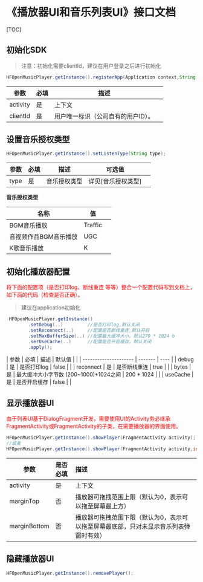 # 《播放器UI和音乐列表UI》接口文档
[TOC]
## 初始化SDK

>  注意：初始化需要clientId，建议在用户登录之后进行初始化

```java
HFOpenMusicPlayer.getInstance().registerApp(Application context,String clientId);
```
| 参数     | 必填 | 描述                               |      |
| -------- | ---- | ---------------------------------- | ---- |
| activity | 是   | 上下文                             |      |
| clientId | 是   | 用户唯一标识（公司自有的用户ID）。 |      |

## 设置音乐授权类型
```java
HFOpenMusicPlayer.getInstance().setListenType(String type);
```
| 参数 | 必填 | 描述         | 可选值             |      |
| ---- | ---- | ------------ | ------------------ | ---- |
| type | 是   | 音乐授权类型 | 详见[音乐授权类型] |      |

**音乐授权类型**

| 名称                  | 值      |      |
| --------------------- | ------- | ---- |
| BGM音乐播放           | Traffic |      |
| 音视频作品BGM音乐播放 | UGC     |      |
| K歌音乐播放           | K       |      |

## 初始化播放器配置
<font color='#FF0000'>将下面的配置项（是否打印log、断线重连 等等）整合一个配置代码写到文档上，如下面的代码（检查是否正确）。</font>
> 建议在application初始化
```java
 HFOpenMusicPlayer.getInstance()
        .setDebug(..)         //是否打印log,默认关闭
        .setReconnect(..)     //配置是否断线重连,默认开启
        .setMaxBufferSize(..) //配置最大缓冲大小，默认270 * 1024 b
        .serUseCache(..)      //配置是否开启缓存，默认关闭
        .apply();
```

| 参数  | 必填 | 描述        | 默认值 |      |
| --------------------- | ------- | ---- |
| debug | 是   | 是否打印log | false  |      |
| reconnect | 是   | 是否断线重连 | true   |      |
| bytes | 是   | 最大缓冲大小字节数 (200~1000)*1024之间 | 200 * 1024 |      |
| useCache | 是   | 是否开启缓存 | false  |      |



## 显示播放器UI

<font color='#FF0000'>由于列表UI基于DialogFragment开发，需要使用UI的Activity务必继承FragmentActivity或FragmentActivity的子类，在需要播放器的界面使用。</font>

```java
HFOpenMusicPlayer.getInstance().showPlayer(FragmentActivity activity);
//或者
HFOpenMusicPlayer.getInstance().showPlayer(FragmentActivity activity,int marginTop,int marginBottom);

```

| 参数         | 是否必填 | 描述                                                         |
| ------------ | :------- | :----------------------------------------------------------- |
| activity     | 是       | 上下文                                                       |
| marginTop    | 否       | 播放器可拖拽范围上限（默认为0，表示可以拖至屏幕最上方）      |
| marginBottom | 否       | 播放器可拖拽范围下限（默认为0，表示可以拖至屏幕最底部，只对未显示音乐列表弹窗时有效） |

## 隐藏播放器UI

```java
HFOpenMusicPlayer.getInstance().removePlayer();
```